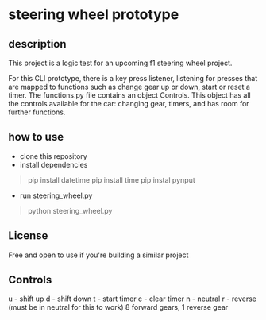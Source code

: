 # steering wheel prototype

## description
This project is a logic test for an upcoming f1 steering wheel project.

For this CLI prototype, there is a key press listener, listening for presses that are mapped to functions such as change gear up or down, start or reset a timer. The functions.py file contains an object Controls. This object has all the controls available for the car: changing gear, timers, and has room for further functions. 

## how to use

- clone this repository
- install dependencies
> pip install datetime
> pip install time
> pip instal pynput
- run steering_wheel.py
> python steering_wheel.py

## License
Free and open to use if you're building a similar project

## Controls

u - shift up
d - shift down
t - start timer
c - clear timer
n - neutral
r - reverse (must be in neutral for this to work)
8 forward gears, 1 reverse gear
